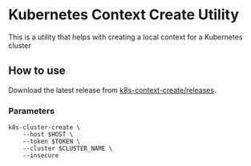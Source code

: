 # Kubernetes Context Create Utility
This is a utility that helps with creating a local context for a Kubernetes cluster

## How to use
Download the latest release from [k8s-context-create/releases](k8s-context-create/releases).

### Parameters
```
k8s-cluster-create \
    --host $HOST \
    --token $TOKEN \
    --cluster $CLUSTER_NAME \
    --insecure
```